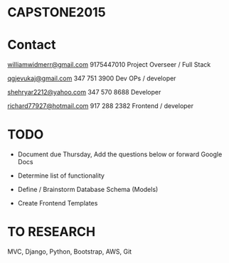 # CAPSTONE2015


# Contact

  williamwidmerr@gmail.com 9175447010  Project Overseer / Full Stack

  qgjevukaj@gmail.com 347 751 3900 Dev OPs / developer
  
  shehryar2212@yahoo.com  347 570 8688 Developer
  
  richard77927@hotmail.com 917 288 2382 Frontend / developer

# TODO

- Document due Thursday, Add the questions below or forward Google Docs

- Determine list of functionality

- Define / Brainstorm Database Schema (Models)

- Create Frontend Templates


# TO RESEARCH

MVC, Django, Python, Bootstrap, AWS, Git